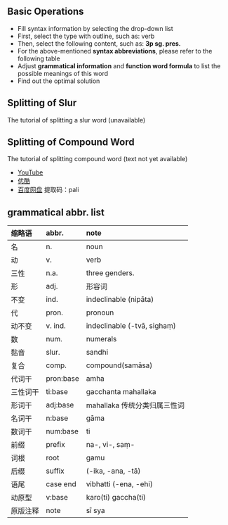 ## Basic Operations
- Fill syntax information by selecting the drop-down list
- First, select the type with outline, such as: verb
- Then, select the following content, such as: **3p sg. pres.**
- For the above-mentioned **syntax abbreviations**, please refer to the following table
- Adjust **grammatical information** and **function word formula** to list the possible meanings of this word
- Find out the optimal solution

## Splitting of Slur
The tutorial of splitting a slur word (unavailable)

##  Splitting of Compound Word
The tutorial of splitting compound word (text not yet available)
- [YouTube](https://youtu.be/iN1t0Rq9aKk "Press Ctrl and Click On")  
- [优酷](https://v.youku.com/v_show/id_XNDgwOTg4NDQ4MA==.html "Press Ctrl and Click On")
- [百度网盘](https://pan.baidu.com/s/1nXZG2GQkkkfblNnshDuS_w "Press Ctrl and Click On")  提取码：pali 

## grammatical abbr. list
| 缩略语   | abbr.     | note                         |
| :------- | :-------- | :--------------------------- |
| 名       | n.        | noun                         |
| 动       | v.        | verb                         |
| 三性     | n.a.      | three genders.               |
| 形       | adj.      | 形容词                       |
| 不变     | ind.      | indeclinable (nipāta)        |
| 代       | pron.     | pronoun                      |
| 动不变   | v. ind.   | indeclinable (-tvā, sighaṃ)  |
| 数       | num.      | numerals                     |
| 黏音     | slur.     | sandhi                       |
| 复合     | comp.     | compound(samāsa)             |
| 代词干   | pron:base | amha                         | amhākaṃ |
| 三性词干 | ti:base   | gacchanta mahallaka          |
| 形词干   | adj:base  | mahallaka 传统分类归属三性词 |
| 名词干   | n:base    | gāma                         |
| 数词干   | num:base  | ti                           |
| 前缀     | prefix    | na-, vi-, saṃ-               |
| 词根     | root      | gamu                         |
| 后缀     | suffix    | (-ika, -ana, -tā)            |
| 语尾     | case end  | vibhatti (-ena, -ehi)        |
| 动原型   | v:base    | karo(ti) gaccha(ti)          |
| 原版注释 | note      | sī sya                       |